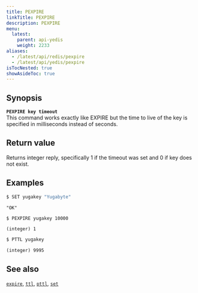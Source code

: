 ```yaml
---
title: PEXPIRE
linkTitle: PEXPIRE
description: PEXPIRE
menu:
  latest:
    parent: api-yedis
    weight: 2233
aliases:
  - /latest/api/redis/pexpire
  - /latest/api/yedis/pexpire
isTocNested: true
showAsideToc: true
---
```


## Synopsis

<b>`PEXPIRE key timeout`</b><br>
This command works exactly like EXPIRE but the time to live of the key is specified in milliseconds instead of seconds.

## Return value

Returns integer reply, specifically 1 if the timeout was set and 0 if key does not exist.

## Examples

```sh
$ SET yugakey "Yugabyte"
```

```
"OK"
```

```sh
$ PEXPIRE yugakey 10000
```

```
(integer) 1
```

```sh
$ PTTL yugakey
```

```
(integer) 9995
```

## See also

[`expire`](../expire/), [`ttl`](../ttl/), [`pttl`](../pttl/), [`set`](../set/)
